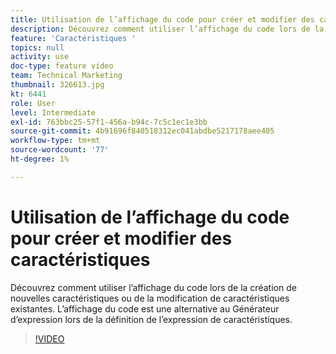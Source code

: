 ```yaml
---
title: Utilisation de l’affichage du code pour créer et modifier des caractéristiques
description: Découvrez comment utiliser l’affichage du code lors de la création de nouvelles caractéristiques ou de la modification de caractéristiques existantes. L’affichage du code est une alternative au Générateur d’expression lors de la définition de l’expression de caractéristiques.
feature: 'Caractéristiques '
topics: null
activity: use
doc-type: feature video
team: Technical Marketing
thumbnail: 326613.jpg
kt: 6441
role: User
level: Intermediate
exl-id: 763bbc25-57f1-456a-b94c-7c5c1ec1e3bb
source-git-commit: 4b91696f840518312ec041abdbe5217178aee405
workflow-type: tm+mt
source-wordcount: '77'
ht-degree: 1%

---
```


# Utilisation de l’affichage du code pour créer et modifier des caractéristiques

Découvrez comment utiliser l’affichage du code lors de la création de nouvelles caractéristiques ou de la modification de caractéristiques existantes. L’affichage du code est une alternative au Générateur d’expression lors de la définition de l’expression de caractéristiques.

>[!VIDEO](https://video.tv.adobe.com/v/326613/?quality=12&learn=on)
